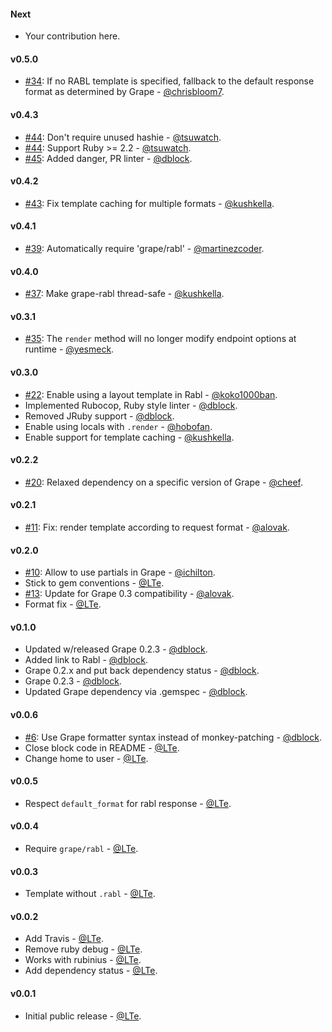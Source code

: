#### Next

* Your contribution here.

#### v0.5.0

* [#34](https://github.com/ruby-grape/grape-rabl/pulls/34): If no RABL template is specified, fallback to the default response format as determined by Grape - [@chrisbloom7](https://github.com/chrisbloom7).

#### v0.4.3

* [#44](https://github.com/ruby-grape/grape-rabl/issues/44): Don't require unused hashie - [@tsuwatch](https://github.com/tsuwatch).
* [#44](https://github.com/ruby-grape/grape-rabl/issues/44): Support Ruby >= 2.2 - [@tsuwatch](https://github.com/tsuwatch).
* [#45](https://github.com/ruby-grape/grape-rabl/pull/45): Added danger, PR linter - [@dblock](https://github.com/dblock).

#### v0.4.2

* [#43](https://github.com/ruby-grape/grape-rabl/pull/43): Fix template caching for multiple formats - [@kushkella](https://github.com/kushkella).

#### v0.4.1

* [#39](https://github.com/ruby-grape/grape-rabl/issues/39): Automatically require 'grape/rabl' - [@martinezcoder](https://github.com/martinezcoder).

#### v0.4.0

* [#37](https://github.com/ruby-grape/grape-rabl/issues/37): Make grape-rabl thread-safe - [@kushkella](https://github.com/kushkella).

#### v0.3.1

* [#35](https://github.com/ruby-grape/grape-rabl/issues/35): The `render` method will no longer modify endpoint options at runtime - [@yesmeck](https://github.com/yesmeck).

#### v0.3.0

* [#22](https://github.com/ruby-grape/grape-rabl/pull/22): Enable using a layout template in Rabl - [@koko1000ban](https://github.com/koko1000ban).
* Implemented Rubocop, Ruby style linter - [@dblock](https://github.com/dblock).
* Removed JRuby support - [@dblock](https://github.com/dblock).
* Enable using locals with `.render` - [@hobofan](https://github.com/hobofan).
* Enable support for template caching - [@kushkella](https://github.com/kushkella).


#### v0.2.2

* [#20](https://github.com/ruby-grape/grape-rabl/pull/20): Relaxed dependency on a specific version of Grape - [@cheef](https://github.com/cheef).

#### v0.2.1

* [#11](https://github.com/ruby-grape/grape-rabl/pull/11): Fix: render template according to request format - [@alovak](https://github.com/alovak).

#### v0.2.0

* [#10](https://github.com/ruby-grape/grape-rabl/pull/10): Allow to use partials in Grape - [@ichilton](https://github.com/ichilton).
* Stick to gem conventions - [@LTe](https://github.com/lte).
* [#13](https://github.com/ruby-grape/grape-rabl/pull/13): Update for Grape 0.3 compatibility - [@alovak](https://github.com/alovak).
* Format fix - [@LTe](https://github.com/LTe).

#### v0.1.0

* Updated w/released Grape 0.2.3 - [@dblock](https://github.com/dblock).
* Added link to Rabl - [@dblock](https://github.com/dblock).
* Grape 0.2.x and put back dependency status - [@dblock](https://github.com/dblock).
* Grape 0.2.3 - [@dblock](https://github.com/dblock).
* Updated Grape dependency via .gemspec - [@dblock](https://github.com/dblock).

#### v0.0.6

* [#6](https://github.com/ruby-grape/grape-rabl/pull/6): Use Grape formatter syntax instead of monkey-patching - [@dblock](https://github.com/dblock).
* Close block code in README - [@LTe](https://github.com/LTe).
* Change home to user - [@LTe](https://github.com/LTe).

#### v0.0.5

* Respect `default_format` for rabl response - [@LTe](https://github.com/LTe).

#### v0.0.4

* Require `grape/rabl` - [@LTe](https://github.com/LTe).

#### v0.0.3

* Template without `.rabl` - [@LTe](https://github.com/LTe).

#### v0.0.2

* Add Travis - [@LTe](https://github.com/LTe).
* Remove ruby debug - [@LTe](https://github.com/LTe).
* Works with rubinius - [@LTe](https://github.com/LTe).
* Add dependency status - [@LTe](https://github.com/LTe).

#### v0.0.1

* Initial public release - [@LTe](https://github.com/lte).
